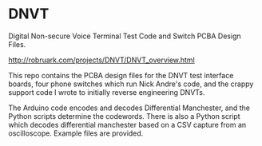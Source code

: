 # DNVT
Digital Non-secure Voice Terminal Test Code and Switch PCBA Design Files.

http://robruark.com/projects/DNVT/DNVT_overview.html

This repo contains the PCBA design files for the DNVT test interface boards, four phone switches which run Nick Andre's code, and the crappy support code I wrote to initially reverse engineering DNVTs. 

The Arduino code encodes and decodes Differential Manchester, and the Python scripts determine the codewords. There is also a Python script which decodes differential manchester based on a CSV capture from an oscilloscope. Example files are provided.
